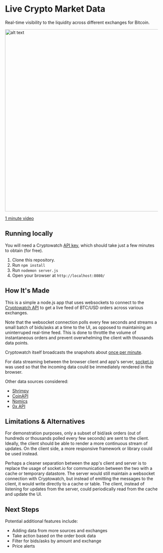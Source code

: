 # Live Crypto Market Data

Real-time visibility to the liquidity across different exchanges for Bitcoin.

<img src="assets/demo.gif" alt="alt text" width="600px">

[1 minute video](https://youtu.be/5_E39Ck5PfI)

## Running locally

You will need a Cryptowatch [API key](https://cryptowat.ch/account/api-access), which should take just a few minutes to obtain (for free).
1. Clone this repository.
2. Run `npm install`
3. Run `nodemon server.js`
4. Open your browser at `http://localhost:8080/`

## How It's Made

This is a simple a node.js app that uses websockets to connect to the [Cryptowatch API](https://docs.cryptowat.ch/websocket-api/) to get a live feed of BTC/USD orders across various exchanges.

Note that the websocket connection polls every few seconds and streams a small batch of bids/asks at a time to the UI, as opposed to maintaining an uninterruped real-time feed. This is done to throttle the volume of instantaneous orders and prevent overwhelming the client with thousands data points.

Cryptowatch itself broadcasts the snapshots about [once per minute](https://docs.cryptowat.ch/websocket-api/data-subscriptions/order-books).

For data streaming between the browser client and app's server, [socket.io](https://socket.io/) was used so that the incoming data could be immediately rendered in the browser.


Other data sources considered:
- [Shrimpy](https://developers.shrimpy.io/)
- [CoinAPI](https://docs.coinapi.io/#hello)
- [Nomics](https://nomics.com/assets/btc-bitcoin#chart)
- [0x API](https://0x.org/api)

## Limitations & Alternatives
For demonstration purposes, only a subset of bid/ask orders (out of hundreds or thousands polled every few seconds) are sent to the client. Ideally, the client should be able to render a more continuous stream of updates. On the client side, a more responsive framework or library could be used instead.

Perhaps a cleaner separation between the app's client and server is to replace the usage of socket.io for communication between the two with a cache or temporary datastore. The server would still maintain a websocket connection with Cryptowatch, but instead of emitting the messages to the client, it would write directly to a cache or table. The client, instead of listening for updates from the server, could periodically read from the cache and update the UI.

## Next Steps
Potential additional features include:
- Adding data from more sources and exchanges
- Take action based on the order book data
- Filter for bids/asks by amount and exchange
- Price alerts